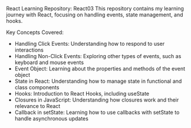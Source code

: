 React Learning Repository: React03
This repository contains my learning journey with React, focusing on handling events, state management, and hooks.

Key Concepts Covered:
- Handling Click Events: Understanding how to respond to user interactions
- Handling Non-Click Events: Exploring other types of events, such as keyboard and mouse events
- Event Object: Learning about the properties and methods of the event object
- State in React: Understanding how to manage state in functional and class components
- Hooks: Introduction to React Hooks, including useState
- Closures in JavaScript: Understanding how closures work and their relevance to React
- Callback in setState: Learning how to use callbacks with setState to handle asynchronous updates
